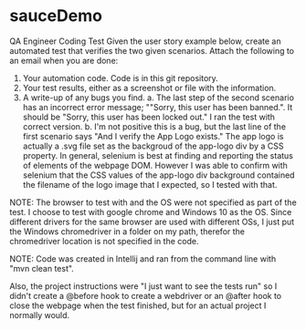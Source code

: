 # sauceDemo
QA Engineer Coding Test
Given the user story example below, create an automated test that verifies the two given
scenarios. Attach the following to an email when you are done:
1. Your automation code. Code is in this git repository.
2. Your test results, either as a screenshot or file with the information.
3. A write-up of any bugs you find.
a. The last step of the second scenario has an incorrect error message; ""Sorry, this user has been banned.". It should be "Sorry, this user has been locked out." I ran the test 
with correct version.
b. I'm not positive this is a bug, but the last line of the first scenario says "And I verify the App Logo exists." The app logo is actually a .svg file set as the backgroud 
of the app-logo div by a CSS property. In general, selenium is best at finding and reporting the status of elements of the webpage DOM. However I was able to confirm with selenium 
that the CSS values of the app-logo div background contained the filename of the logo image that I expected, so I tested with that.

NOTE: The browser to test with and the OS were not specified as part of the test. I choose to test with google chrome and Windows 10 as the OS. Since different drivers for the 
same browser are used with different OSs, I just put the Windows chromedriver in a folder on my path, therefor the chromedriver location is not specified in the code.  

NOTE: Code was created in Intellij and ran from the command line with "mvn clean test".  

Also, the project instructions were "I just want to see the tests run" so I didn't create a @before hook to create a webdriver or an @after hook to close the webpage when the test finished, but for an actual project I normally would.
